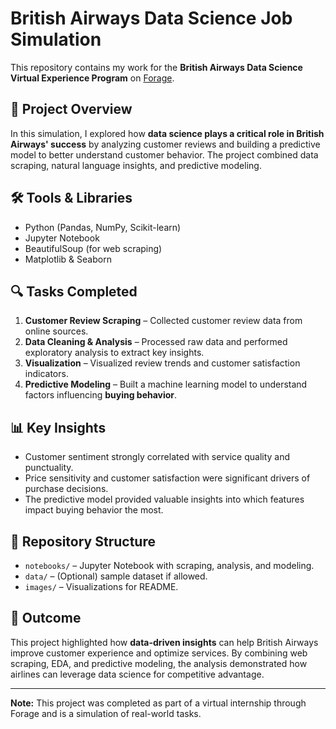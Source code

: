 # British Airways Data Science Job Simulation

This repository contains my work for the **British Airways Data Science Virtual Experience Program** on [Forage](https://www.theforage.com/simulations/british-airways/data-science-yqoz).

## 📌 Project Overview
In this simulation, I explored how **data science plays a critical role in British Airways' success** by analyzing customer reviews and building a predictive model to better understand customer behavior. The project combined data scraping, natural language insights, and predictive modeling.

## 🛠 Tools & Libraries
- Python (Pandas, NumPy, Scikit-learn)
- Jupyter Notebook
- BeautifulSoup (for web scraping)
- Matplotlib & Seaborn

## 🔍 Tasks Completed
1. **Customer Review Scraping** – Collected customer review data from online sources.  
2. **Data Cleaning & Analysis** – Processed raw data and performed exploratory analysis to extract key insights.  
3. **Visualization** – Visualized review trends and customer satisfaction indicators.  
4. **Predictive Modeling** – Built a machine learning model to understand factors influencing **buying behavior**.  

## 📊 Key Insights
- Customer sentiment strongly correlated with service quality and punctuality.  
- Price sensitivity and customer satisfaction were significant drivers of purchase decisions.  
- The predictive model provided valuable insights into which features impact buying behavior the most.  

## 📁 Repository Structure
- `notebooks/` – Jupyter Notebook with scraping, analysis, and modeling.  
- `data/` – (Optional) sample dataset if allowed.  
- `images/` – Visualizations for README.  

## 📌 Outcome
This project highlighted how **data-driven insights** can help British Airways improve customer experience and optimize services. By combining web scraping, EDA, and predictive modeling, the analysis demonstrated how airlines can leverage data science for competitive advantage.  

---

**Note:** This project was completed as part of a virtual internship through Forage and is a simulation of real-world tasks.  
